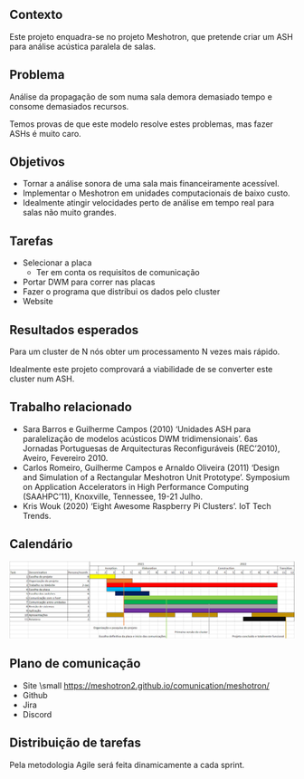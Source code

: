 ## Contexto

Este projeto enquadra-se no projeto Meshotron, que pretende criar um ASH para análise acústica paralela de salas.

## Problema

Análise da propagação de som numa sala demora demasiado tempo e consome demasiados recursos.

Temos provas de que este modelo resolve estes problemas, mas fazer ASHs é muito caro.

## Objetivos

- Tornar a análise sonora de uma sala mais financeiramente acessível.
- Implementar o Meshotron em unidades computacionais de baixo custo.
- Idealmente atingir velocidades perto de análise em tempo real para salas não muito grandes.

## Tarefas

- Selecionar a placa
	+ Ter em conta os requisitos de comunicação
- Portar DWM para correr nas placas
- Fazer o programa que distribui os dados pelo cluster
- Website

## Resultados esperados

Para um cluster de N nós obter um processamento N vezes mais rápido.

Idealmente este projeto comprovará a viabilidade de se converter este cluster num ASH.

## Trabalho relacionado

- Sara Barros e Guilherme Campos (2010) ‘Unidades ASH para paralelização de modelos acústicos DWM tridimensionais’. 6as Jornadas Portuguesas de Arquitecturas Reconfiguráveis (REC’2010), Aveiro, Fevereiro 2010.
-  Carlos Romeiro, Guilherme Campos e Arnaldo Oliveira (2011) ‘Design and Simulation of a Rectangular Meshotron Unit Prototype’. Symposium on Application Accelerators in High Performance Computing (SAAHPC’11), Knoxville, Tennessee, 19-21 Julho.
- Kris Wouk (2020) ‘Eight Awesome Raspberry Pi Clusters’. IoT Tech Trends.

## Calendário

![Calendário](./plano.PNG)

## Plano de comunicação

- Site \small https://meshotron2.github.io/comunication/meshotron/
- Github
- Jira
- Discord

## Distribuição de tarefas

Pela metodologia Agile será feita dinamicamente a cada sprint.
